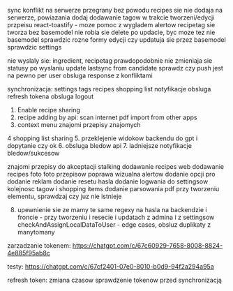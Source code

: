 sync
konflikt na serwerze przegrany bez powodu
recipes sie nie dodaja na serwerze, powiazania
dodaj dodawanie tagow w trakcie tworzeni/edycji przpeisu
react-toastify - moze pomoc z wygladem alertow
recipetag sie tworza bez basemodel
nie robia sie delete po updacie, byc moze tez nie basemodel
sprawdzic rozne formy edycji czy updatuja sie przez basemodel
sprawdzic settings

nie wyslaly sie: ingredient, recipetag
prawdopodobnie nie zmieniaja sie statusy po wyslaniu
update lastsync from candidate
sprawdz czy push jest na pewno per user
obsluga response z konfliktami



synchronizacja:
    settings
    tags
    recipes
    shopping list
    notyfikacje
obsluga refresh tokena
obsluga logout

1. Enable recipe sharing
2. recipe adding by api:
    scan
    internet
    pdf
    import from other apps
3. context menu
    znajomi
    przepisy znajomych
    
4 shopping list sharing
5. przeklejenie widokow backendu do gpt i dopytanie czy ok
6. obsluga bledow api
7. ladniejsze notyfikacje bledow/sukcesow

znajomi
przepisy do akceptacji
stalking
dodawanie recipes web
dodawanie recipes foto
foto przepisow
poprawa wizualna alertow
dodanie opcji pro
dodanie reklam
dodanie resetu hasla
dodanie logwania do settingsow
kolejnosc tagow i shopping items
dodanie parsowania pdf
przy tworzeniu elementu, sprawdzaj czy juz nie istnieje


8. upewnienie sie ze mamy te same regexy na hasla na backendzie i froncie - przy tworzeniu i resecie i updatach z admina i z settingsow
checkAndAssignLocalDataToUser - edge cases, obsluz duplikaty z manytomany

zarzadzanie tokenem:
https://chatgpt.com/c/67c60929-7658-8008-8824-4e885f95ab8c

testy:
https://chatgpt.com/c/67cf2401-07e0-8010-b0d9-94f2a294a95a


refresh token: 
zmiana czasow
sprawdzenie tokenow przed synchronizacją